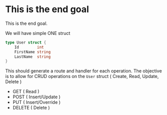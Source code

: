 # This is the end goal

This is the end goal.

We will have simple ONE struct
```go
type User struct {
	Id        int
	FirstName string
	LastName  string
}
```

This should generate a route and handler for each operation.
The objective is to allow for CRUD operations on the `User` struct ( Create, Read, Update, Delete )
* GET ( Read )
* POST ( Insert/Update )
* PUT ( Insert/Override )
* DELETE ( Delete )